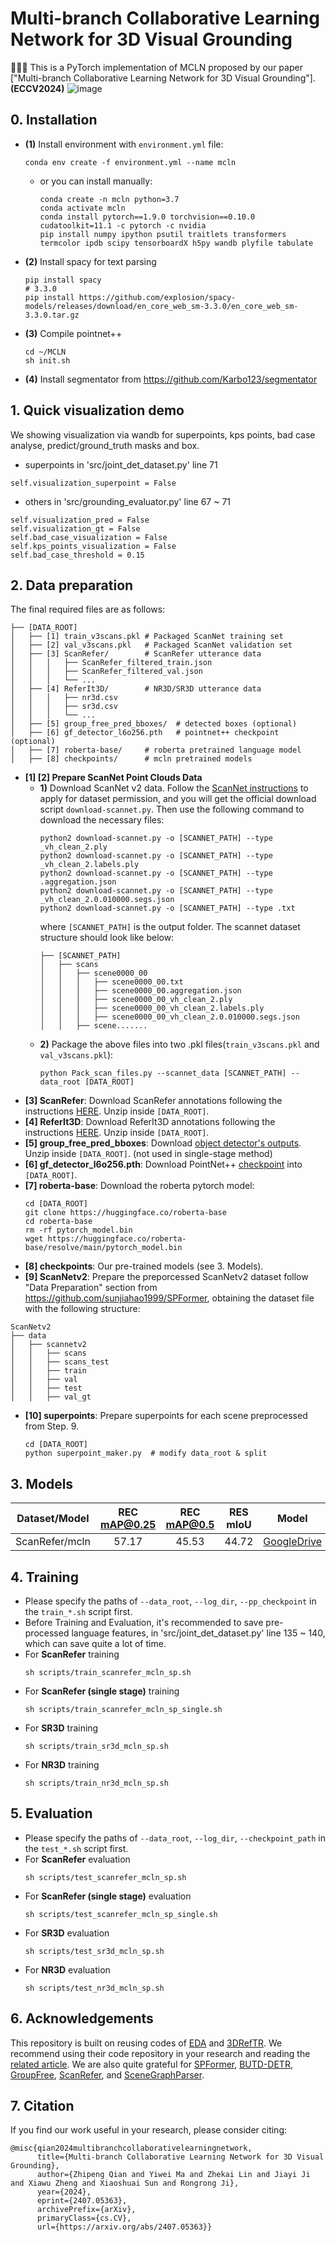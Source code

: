 Multi-branch Collaborative Learning Network for 3D Visual Grounding
=========
:tada::tada::tada:
This is a PyTorch implementation of MCLN proposed by our paper ["Multi-branch Collaborative Learning Network for 3D Visual Grounding"].**(ECCV2024)**
![image](https://github.com/qzp2018/MCLN/blob/main/data/fig.png)
## 0. Installation

+ **(1)** Install environment with `environment.yml` file:
  ```
  conda env create -f environment.yml --name mcln
  ```
  + or you can install manually:
    ```
    conda create -n mcln python=3.7
    conda activate mcln
    conda install pytorch==1.9.0 torchvision==0.10.0 cudatoolkit=11.1 -c pytorch -c nvidia
    pip install numpy ipython psutil traitlets transformers termcolor ipdb scipy tensorboardX h5py wandb plyfile tabulate
    ```
+ **(2)** Install spacy for text parsing
  ```
  pip install spacy
  # 3.3.0
  pip install https://github.com/explosion/spacy-models/releases/download/en_core_web_sm-3.3.0/en_core_web_sm-3.3.0.tar.gz
  ```
+ **(3)** Compile pointnet++
  ```
  cd ~/MCLN
  sh init.sh
  ```
+ **(4)** Install segmentator from https://github.com/Karbo123/segmentator


## 1. Quick visualization demo 
We showing visualization via wandb for superpoints, kps points, bad case analyse, predict/ground_truth masks and box.
+ superpoints in 'src/joint_det_dataset.py' line 71
```
self.visualization_superpoint = False
```
+ others in 'src/grounding_evaluator.py' line 67 ~ 71
```
self.visualization_pred = False
self.visualization_gt = False
self.bad_case_visualization = False
self.kps_points_visualization = False
self.bad_case_threshold = 0.15
```

## 2. Data preparation

The final required files are as follows:
```
├── [DATA_ROOT]
│	├── [1] train_v3scans.pkl # Packaged ScanNet training set
│	├── [2] val_v3scans.pkl   # Packaged ScanNet validation set
│	├── [3] ScanRefer/        # ScanRefer utterance data
│	│	│	├── ScanRefer_filtered_train.json
│	│	│	├── ScanRefer_filtered_val.json
│	│	│	└── ...
│	├── [4] ReferIt3D/        # NR3D/SR3D utterance data
│	│	│	├── nr3d.csv
│	│	│	├── sr3d.csv
│	│	│	└── ...
│	├── [5] group_free_pred_bboxes/  # detected boxes (optional)
│	├── [6] gf_detector_l6o256.pth   # pointnet++ checkpoint (optional)
│	├── [7] roberta-base/     # roberta pretrained language model
│	├── [8] checkpoints/      # mcln pretrained models
```

+ **[1] [2] Prepare ScanNet Point Clouds Data**
  + **1)** Download ScanNet v2 data. Follow the [ScanNet instructions](https://github.com/ScanNet/ScanNet) to apply for dataset permission, and you will get the official download script `download-scannet.py`. Then use the following command to download the necessary files:
    ```
    python2 download-scannet.py -o [SCANNET_PATH] --type _vh_clean_2.ply
    python2 download-scannet.py -o [SCANNET_PATH] --type _vh_clean_2.labels.ply
    python2 download-scannet.py -o [SCANNET_PATH] --type .aggregation.json
    python2 download-scannet.py -o [SCANNET_PATH] --type _vh_clean_2.0.010000.segs.json
    python2 download-scannet.py -o [SCANNET_PATH] --type .txt
    ```
    where `[SCANNET_PATH]` is the output folder. The scannet dataset structure should look like below:
    ```
    ├── [SCANNET_PATH]
    │   ├── scans
    │   │   ├── scene0000_00
    │   │   │   ├── scene0000_00.txt
    │   │   │   ├── scene0000_00.aggregation.json
    │   │   │   ├── scene0000_00_vh_clean_2.ply
    │   │   │   ├── scene0000_00_vh_clean_2.labels.ply
    │   │   │   ├── scene0000_00_vh_clean_2.0.010000.segs.json
    │   │   ├── scene.......
    ```
  + **2)** Package the above files into two .pkl files(`train_v3scans.pkl` and `val_v3scans.pkl`):
    ```
    python Pack_scan_files.py --scannet_data [SCANNET_PATH] --data_root [DATA_ROOT]
    ```
+ **[3] ScanRefer**: Download ScanRefer annotations following the instructions [HERE](https://github.com/daveredrum/ScanRefer). Unzip inside `[DATA_ROOT]`.
+ **[4] ReferIt3D**: Download ReferIt3D annotations following the instructions [HERE](https://github.com/referit3d/referit3d). Unzip inside `[DATA_ROOT]`.
+ **[5] group_free_pred_bboxes**: Download [object detector's outputs](https://drive.google.com/drive/folders/1vfOeTLKdW2AFoQPoivxT5sFloeZSXnEf). Unzip inside `[DATA_ROOT]`. (not used in single-stage method)
+ **[6] gf_detector_l6o256.pth**: Download PointNet++ [checkpoint](https://1drv.ms/u/s!AsnjK0KGPk10gYBXZWDnWle7SvCNBg?e=SNyUK8) into `[DATA_ROOT]`.
+ **[7] roberta-base**: Download the roberta pytorch model:
  ```
  cd [DATA_ROOT]
  git clone https://huggingface.co/roberta-base
  cd roberta-base
  rm -rf pytorch_model.bin
  wget https://huggingface.co/roberta-base/resolve/main/pytorch_model.bin
  ```
+ **[8] checkpoints**: Our pre-trained models (see 3. Models).
+ **[9] ScanNetv2**: Prepare the preporcessed ScanNetv2 dataset follow "Data Preparation" section from https://github.com/sunjiahao1999/SPFormer, obtaining the dataset file with the following structure:
```
ScanNetv2
├── data
│   ├── scannetv2
│   │   ├── scans
│   │   ├── scans_test
│   │   ├── train
│   │   ├── val
│   │   ├── test
│   │   ├── val_gt
```
+ **[10] superpoints**: Prepare superpoints for each scene preprocessed from Step. 9.
  ```
  cd [DATA_ROOT]
  python superpoint_maker.py  # modify data_root & split
  ```

## 3. Models

|Dataset/Model  | REC mAP@0.25 | REC mAP@0.5 | RES mIoU | Model |
|:---:|:---:|:---:|:---:|:---:|
|ScanRefer/mcln| 57.17 |45.53 | 44.72 |[GoogleDrive](https://drive.google.com/file/d/1oBUWrTEj3kYyx-DT0HAvAcDUQe4nQgYz)


## 4. Training

+ Please specify the paths of `--data_root`, `--log_dir`, `--pp_checkpoint` in the `train_*.sh` script first.
+ Before Training and Evaluation, it's recommended to save pre-processed language features, in 'src/joint_det_dataset.py' line 135 ~ 140, which can save quite a lot of time.
+ For **ScanRefer** training
  ```
  sh scripts/train_scanrefer_mcln_sp.sh
  ```
+ For **ScanRefer (single stage)** training
  ```
  sh scripts/train_scanrefer_mcln_sp_single.sh
  ```
+ For **SR3D** training
  ```
  sh scripts/train_sr3d_mcln_sp.sh
  ```
+ For **NR3D** training
  ```
  sh scripts/train_nr3d_mcln_sp.sh
  ```

## 5. Evaluation

+ Please specify the paths of `--data_root`, `--log_dir`, `--checkpoint_path` in the `test_*.sh` script first.
+ For **ScanRefer** evaluation
  ```
  sh scripts/test_scanrefer_mcln_sp.sh
  ```
+ For **ScanRefer (single stage)** evaluation
  ```
  sh scripts/test_scanrefer_mcln_sp_single.sh
  ```
+ For **SR3D** evaluation
  ```
  sh scripts/test_sr3d_mcln_sp.sh
  ```
+ For **NR3D** evaluation
  ```
  sh scripts/test_nr3d_mcln_sp.sh
  ```

## 6. Acknowledgements

This repository is built on reusing codes of [EDA](https://github.com/yanmin-wu/EDA) and [3DRefTR](https://github.com/Leon1207/3DRefTR). We recommend using their code repository in your research and reading the [related article](https://arxiv.org/pdf/2209.14941.pdf). We are also quite grateful for [SPFormer](https://github.com/sunjiahao1999/SPFormer), [BUTD-DETR](https://github.com/nickgkan/butd_detr), [GroupFree](https://github.com/zeliu98/Group-Free-3D), [ScanRefer](https://github.com/daveredrum/ScanRefer), and [SceneGraphParser](https://github.com/vacancy/SceneGraphParser).

## 7. Citation

If you find our work useful in your research, please consider citing:
```
@misc{qian2024multibranchcollaborativelearningnetwork,
      title={Multi-branch Collaborative Learning Network for 3D Visual Grounding}, 
      author={Zhipeng Qian and Yiwei Ma and Zhekai Lin and Jiayi Ji and Xiawu Zheng and Xiaoshuai Sun and Rongrong Ji},
      year={2024},
      eprint={2407.05363},
      archivePrefix={arXiv},
      primaryClass={cs.CV},
      url={https://arxiv.org/abs/2407.05363}}
```
